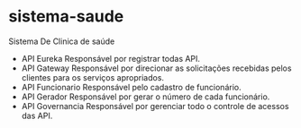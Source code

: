 # sistema-saude
Sistema De Clinica de saúde

- API Eureka 
Responsável por registrar todas API.
- API Gateway
Responsável por direcionar as solicitações recebidas pelos clientes para os serviços apropriados.
- API Funcionario
Responsável pelo cadastro de funcionário.
- API Gerador
Responsável por gerar o número de cada funcionário.
- API Governancia
Responsável por gerenciar todo o controle de acessos das API.
